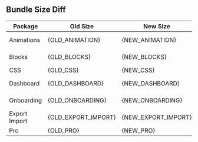 ## Bundle Size Diff

| Package       | Old Size            | New Size            | Diff                                                 |
| ------------- | ------------------- | ------------------- | ---------------------------------------------------- |
| Animations    | {OLD_ANIMATION}     | {NEW_ANIMATION}     | {DIFF_ANIMATION} ({DIFF_PERCENT_ANIMATION}%)         |
| Blocks        | {OLD_BLOCKS}        | {NEW_BLOCKS}        | {DIFF_BLOCKS} ({DIFF_PERCENT_BLOCKS}%)               |
| CSS           | {OLD_CSS}           | {NEW_CSS}           | {DIFF_CSS} ({DIFF_PERCENT_CSS}%)                     |
| Dashboard     | {OLD_DASHBOARD}     | {NEW_DASHBOARD}     | {DIFF_DASHBOARD} ({DIFF_PERCENT_DASHBOARD}%)         |
| Onboarding    | {OLD_ONBOARDING}    | {NEW_ONBOARDING}    | {DIFF_ONBOARDING} ({DIFF_PERCENT_ONBOARDING}%)       |
| Export Import | {OLD_EXPORT_IMPORT} | {NEW_EXPORT_IMPORT} | {DIFF_EXPORT_IMPORT} ({DIFF_PERCENT_EXPORT_IMPORT}%) |
| Pro           | {OLD_PRO}           | {NEW_PRO}           | {DIFF_PRO} ({DIFF_PERCENT_PRO}%)                     |
